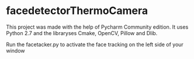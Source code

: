 # facedetectorThermoCamera
This project was made with the help of Pycharm Community edition. 
It uses Python 2.7 and the libraryses Cmake, OpenCV, Pillow and Dlib.

Run the facetacker.py to activate the face tracking on the left side of your window

